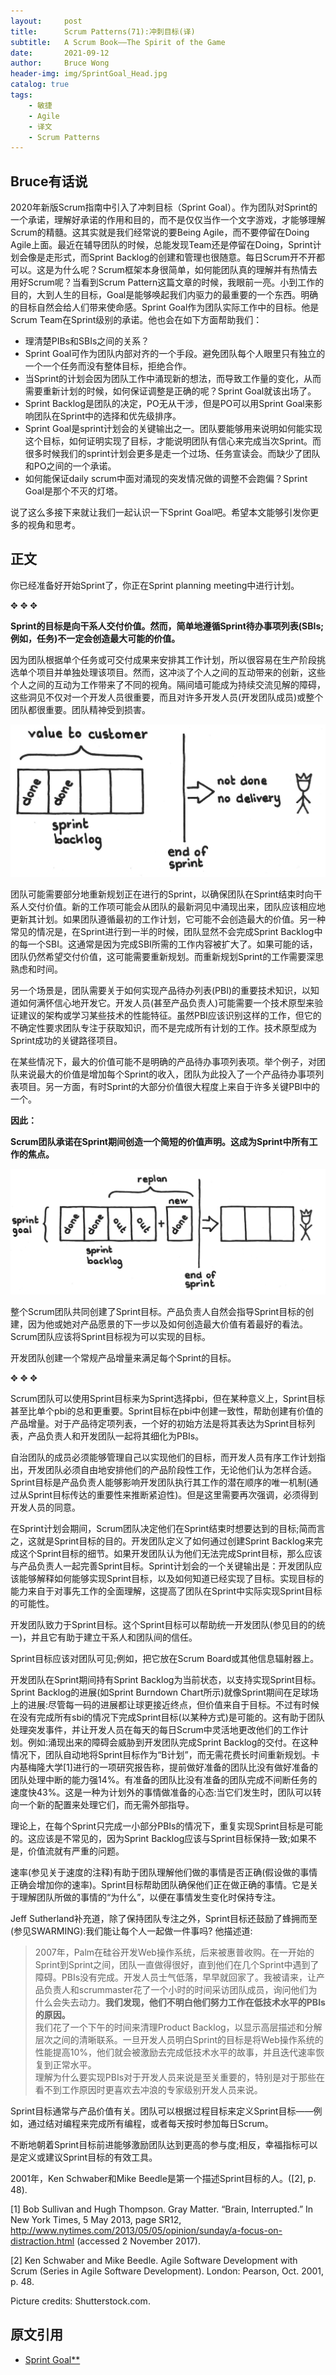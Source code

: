 ```yaml
---
layout:     post
title:      Scrum Patterns(71):冲刺目标(译) 
subtitle:   A Scrum Book——The Spirit of the Game
date:       2021-09-12
author:     Bruce Wong
header-img: img/SprintGoal_Head.jpg 
catalog: true
tags:
    - 敏捷
    - Agile
    - 译文
    - Scrum Patterns
---
```


## Bruce有话说  
2020年新版Scrum指南中引入了冲刺目标（Sprint Goal）。作为团队对Sprint的一个承诺，理解好承诺的作用和目的，而不是仅仅当作一个文字游戏，才能够理解Scrum的精髓。这其实就是我们经常说的要Being Agile，而不要停留在Doing Agile上面。最近在辅导团队的时候，总能发现Team还是停留在Doing，Sprint计划会像是走形式，而Sprint Backlog的创建和管理也很随意。每日Scrum开不开都可以。这是为什么呢？Scrum框架本身很简单，如何能团队真的理解并有热情去用好Scrum呢？当看到Scrum Pattern这篇文章的时候，我眼前一亮。小到工作的目的，大到人生的目标，Goal是能够唤起我们内驱力的最重要的一个东西。明确的目标自然会给人们带来使命感。Sprint Goal作为团队实际工作中的目标。他是Scrum Team在Sprint级别的承诺。他也会在如下方面帮助我们：
+ 理清楚PIBs和SBIs之间的关系？  
+ Sprint Goal可作为团队内部对齐的一个手段。避免团队每个人眼里只有独立的一个一个任务而没有整体目标，拒绝合作。  
+ 当Sprint的计划会因为团队工作中涌现新的想法，而导致工作量的变化，从而需要重新计划的时候，如何保证调整是正确的呢？Sprint Goal就该出场了。  
+ Sprint Backlog是团队的决定，PO无从干涉，但是PO可以用Sprint Goal来影响团队在Sprint中的选择和优先级排序。   
+ Sprint Goal是sprint计划会的关键输出之一。团队要能够用来说明如何能实现这个目标，如何证明实现了目标，才能说明团队有信心来完成当次Sprint。而很多时候我们的sprint计划会更多是走一个过场、任务宣读会。而缺少了团队和PO之间的一个承诺。  
+ 如何能保证daily scrum中面对涌现的突发情况做的调整不会跑偏？Sprint Goal是那个不灭的灯塔。  

说了这么多接下来就让我们一起认识一下Sprint Goal吧。希望本文能够引发你更多的视角和思考。  

## 正文  

你已经准备好开始Sprint了，你正在Sprint planning meeting中进行计划。  

✥       ✥       ✥ 

**Sprint的目标是向干系人交付价值。然而，简单地遵循Sprint待办事项列表(SBIs;例如，任务)不一定会创造最大可能的价值。**  

因为团队根据单个任务或可交付成果来安排其工作计划，所以很容易在生产阶段挑选单个项目并单独处理该项目。然而，这冲淡了个人之间的互动带来的创新，这些个人之间的互动为工作带来了不同的视角。隔间墙可能成为持续交流见解的障碍，这些洞见不仅对一个开发人员很重要，而且对许多开发人员(开发团队成员)或整个团队都很重要。团队精神受到损害。  

![SprintGoal_Pre](/img/scrum/SprintGoal_Pre.jpg)  

团队可能需要部分地重新规划正在进行的Sprint，以确保团队在Sprint结束时向干系人交付价值。新的工作项可能会从团队的最新洞见中涌现出来，团队应该相应地更新其计划。如果团队遵循最初的工作计划，它可能不会创造最大的价值。另一种常见的情况是，在Sprint进行到一半的时候，团队显然不会完成Sprint Backlog中的每一个SBI。这通常是因为完成SBI所需的工作内容被扩大了。如果可能的话，团队仍然希望交付价值，这可能需要重新规划。而重新规划Sprint的工作需要深思熟虑和时间。  

另一个场景是，团队需要关于如何实现产品待办列表(PBI)的重要技术知识，以知道如何满怀信心地开发它。开发人员(甚至产品负责人)可能需要一个技术原型来验证建议的架构或学习某些技术的性能特征。虽然PBI应该识别这样的工作，但它的不确定性要求团队专注于获取知识，而不是完成所有计划的工作。技术原型成为Sprint成功的关键路径项目。  

在某些情况下，最大的价值可能不是明确的产品待办事项列表项。举个例子，对团队来说最大的价值是增加每个Sprint的收入，团队为此投入了一个产品待办事项列表项目。另一方面，有时Sprint的大部分价值很大程度上来自于许多关键PBI中的一个。  

**因此：**

**Scrum团队承诺在Sprint期间创造一个简短的价值声明。这成为Sprint中所有工作的焦点。**

![SprintGoal_Post](/img/scrum/SprintGoal_Post.jpg)  

整个Scrum团队共同创建了Sprint目标。产品负责人自然会指导Sprint目标的创建，因为他或她对产品愿景的下一步以及如何创造最大价值有着最好的看法。Scrum团队应该将Sprint目标视为可以实现的目标。  

开发团队创建一个常规产品增量来满足每个Sprint的目标。  

✥       ✥       ✥ 

Scrum团队可以使用Sprint目标来为Sprint选择pbi，但在某种意义上，Sprint目标甚至比单个pbi的总和更重要。Sprint目标在pbi中创建一致性，帮助创建有价值的产品增量。对于产品待定项列表，一个好的初始方法是将其表达为Sprint目标列表，产品负责人和开发团队一起将其细化为PBIs。  

自治团队的成员必须能够管理自己以实现他们的目标，而开发人员有序工作计划指出，开发团队必须自由地安排他们的产品阶段性工作，无论他们认为怎样合适。Sprint目标是产品负责人能够影响开发团队执行其工作的潜在顺序的唯一机制(通过从Sprint目标传达的重要性来推断紧迫性)。但是这里需要再次强调，必须得到开发人员的同意。  

在Sprint计划会期间，Scrum团队决定他们在Sprint结束时想要达到的目标;简而言之，这就是Sprint目标的目的。开发团队定义了如何通过创建Sprint Backlog来完成这个Sprint目标的细节。如果开发团队认为他们无法完成Sprint目标，那么应该与产品负责人一起完善Sprint目标。Sprint计划会的一个关键输出是：开发团队应该能够解释如何能够实现Sprint目标，以及如何知道已经实现了目标。实现目标的能力来自于对事先工作的全面理解，这提高了团队在Sprint中实际实现Sprint目标的可能性。

开发团队致力于Sprint目标。这个Sprint目标可以帮助统一开发团队(参见目的的统一)，并且它有助于建立干系人和团队间的信任。  

Sprint目标应该对团队可见;例如，把它放在Scrum Board或其他信息辐射器上。  

开发团队在Sprint期间持有Sprint Backlog为当前状态，以支持实现Sprint目标。Sprint Backlog的进展(如Sprint Burndown Chart所示)就像Sprint期间在足球场上的进展:尽管每一码的进展都让球更接近终点，但价值来自于目标。不过有时候在没有完成所有sbi的情况下完成Sprint目标(以某种方式)是可能的。这有助于团队处理突发事件，并让开发人员在每天的每日Scrum中灵活地更改他们的工作计划。例如:涌现出来的障碍会威胁到开发团队完成Sprint Backlog的交付。在这种情况下，团队自动地将Sprint目标作为“B计划”，而无需花费长时间重新规划。卡内基梅隆大学[1]进行的一项研究报告称，提前做好准备的团队比没有做好准备的团队处理中断的能力强14%。有准备的团队比没有准备的团队完成不间断任务的速度快43%。这是一种为计划外的事情做准备的心态:当它们发生时，团队可以转向一个新的配置来处理它们，而无需外部指导。  

理论上，在每个Sprint只完成一小部分PBIs的情况下，重复实现Sprint目标是可能的。这应该是不常见的，因为Sprint Backlog应该与Sprint目标保持一致;如果不是，价值流就有严重的问题。  

速率(参见关于速度的注释)有助于团队理解他们做的事情是否正确(假设做的事情正确会增加你的速率)。Sprint目标帮助团队确保他们正在做正确的事情。它是关于理解团队所做的事情的“为什么”，以便在事情发生变化时保持专注。  

Jeff Sutherland补充道，除了保持团队专注之外，Sprint目标还鼓励了蜂拥而至(参见SWARMING):我们能让每个人一起做一件事吗? 他描述道:  

> 2007年，Palm在硅谷开发Web操作系统，后来被惠普收购。在一开始的Sprint到Sprint之间，团队一直做得很好，直到他们在几个Sprint中遇到了障碍。PBIs没有完成。开发人员士气低落，早早就回家了。我被请来，让产品负责人和scrummaster花了一个小时的时间采访团队成员，询问他们为什么会失去动力。**我们发现，他们不明白他们努力工作在低技术水平的PBIs的原因。**  
我们花了一个下午的时间来清理Product Backlog，以显示高层描述和分解层次之间的清晰联系。一旦开发人员明白Sprint的目标是将Web操作系统的性能提高10%，他们就会被激励去完成低技术水平的故事，并且迭代速率恢复到正常水平。  
理解为什么要实现PBIs对于开发人员来说是至关重要的，特别是对于那些在看不到工作原因时更喜欢去冲浪的专家级别开发人员来说。  

Sprint目标通常与产品价值有关。团队可以根据过程目标来定义Sprint目标——例如，通过结对编程来完成所有编程，或者每天按时参加每日Scrum。

不断地朝着Sprint目标前进能够激励团队达到更高的参与度;相反，幸福指标可以是定义或建议Sprint目标的有效工具。  

2001年，Ken Schwaber和Mike Beedle是第一个描述Sprint目标的人。([2], p. 48).


[1] Bob Sullivan and Hugh Thompson. Gray Matter. “Brain, Interrupted.” In New York Times, 5 May 2013, page SR12, http://www.nytimes.com/2013/05/05/opinion/sunday/a-focus-on-distraction.html (accessed 2 November 2017).

[2] Ken Schwaber and Mike Beedle. Agile Software Development with Scrum (Series in Agile Software Development). London: Pearson, Oct. 2001, p. 48.


Picture credits: Shutterstock.com.  


## 原文引用  
- [Sprint Goal**](http://scrumbook.org.datasenter.no/value-stream/sprint-goal.html)
